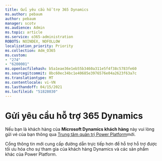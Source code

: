 ```yaml
---
title: Gửi yêu cầu hỗ trợ 365 Dynamics
ms.author: pebaum
author: pebaum
manager: scotv
ms.audience: Admin
ms.topic: article
ms.service: o365-administration
ROBOTS: NOINDEX, NOFOLLOW
localization_priority: Priority
ms.collection: Adm_O365
ms.custom:
- "274"
- "6200001"
ms.openlocfilehash: b5a1eae36e1eb55b3460a311e5f4f38c5783fe60
ms.sourcegitcommit: 8bc60ec34bc1e40685e3976576e04a2623f63a7c
ms.translationtype: MT
ms.contentlocale: vi-VN
ms.lasthandoff: 04/15/2021
ms.locfileid: "51828030"
---
```

# <a name="submit-dynamics-365-support-requests"></a>Gửi yêu cầu hỗ trợ 365 Dynamics

Nếu bạn là khách hàng của **Microsoft Dynamics khách hàng** này vui lòng gửi vé của bạn thông qua [Trung tâm quản trị Power Platform](https://admin.powerplatform.microsoft.com/?ref=officemodern)mới.
  
Cổng thông tin mới cung cấp đường dẫn trực tiếp hơn để hỗ trợ hỗ trợ được tối ưu hóa cho sự tham gia của khách hàng Dynamics và các sản phẩm khác của Power Platform.
  